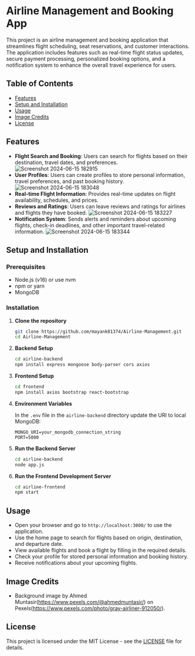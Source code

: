 # Airline Management and Booking App

This project is an airline management and booking application that streamlines flight scheduling, seat reservations, and customer interactions. The application includes features such as real-time flight status updates, secure payment processing, personalized booking options, and a notification system to enhance the overall travel experience for users.

## Table of Contents

- [Features](#features)
- [Setup and Installation](#setup-and-installation)
- [Usage](#usage)
- [Image Credits](#image-credits)
- [License](#license)

## Features

- **Flight Search and Booking**: Users can search for flights based on their destination, travel dates, and preferences.
  ![Screenshot 2024-06-15 182915](https://github.com/mayank01374/Airline-Management/assets/133500570/e05d48be-c72d-4c4d-b6fe-61b2cd12c5da)
- **User Profiles**: Users can create profiles to store personal information, travel preferences, and past booking history.
  ![Screenshot 2024-06-15 183048](https://github.com/mayank01374/Airline-Management/assets/133500570/cbcad324-ecfd-495b-aeea-0ff670bc107e)
- **Real-time Flight Information**: Provides real-time updates on flight availability, schedules, and prices.
- **Reviews and Ratings**: Users can leave reviews and ratings for airlines and flights they have booked.
  ![Screenshot 2024-06-15 183227](https://github.com/mayank01374/Airline-Management/assets/133500570/8bc2fa98-f0df-4ef4-bdc0-73820ee65b2e)
- **Notification System**: Sends alerts and reminders about upcoming flights, check-in deadlines, and other important travel-related information.
  ![Screenshot 2024-06-15 183344](https://github.com/mayank01374/Airline-Management/assets/133500570/bc476a22-62d6-458c-beee-56f837161fd6)

## Setup and Installation

### Prerequisites

- Node.js (v16) or use nvm
- npm or yarn
- MongoDB

### Installation

1. **Clone the repository**

   ```bash
   git clone https://github.com/mayank01374/Airline-Management.git
   cd Airline-Management
   ```

2. **Backend Setup**

   ```bash
   cd airline-backend
   npm install express mongoose body-parser cors axios
   ```

3. **Frontend Setup**

   ```bash
   cd frontend
   npm install axios bootstrap react-bootstrap
   ```

4. **Environment Variables**

   In the `.env` file in the `airline-backend` directory update the URI to local MongoDB:

   ```env
   MONGO_URI=your_mongodb_connection_string
   PORT=5000
   ```

5. **Run the Backend Server**

   ```bash
   cd airline-backend
   node app.js
   ```

6. **Run the Frontend Development Server**

   ```bash
   cd airline-frontend
   npm start
   ```

## Usage

- Open your browser and go to `http://localhost:3000/` to use the application.
- Use the home page to search for flights based on origin, destination, and departure date.
- View available flights and book a flight by filling in the required details.
- Check your profile for stored personal information and booking history.
- Receive notifications about your upcoming flights.

## Image Credits

- Background image by Ahmed Muntasir(https://www.pexels.com/@ahmedmuntasir/) on Pexels(https://www.pexels.com/photo/gray-airliner-912050/).

## License

This project is licensed under the MIT License - see the [LICENSE](LICENSE) file for details.

